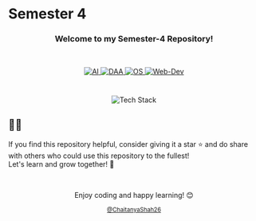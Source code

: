 # Semester 4  

<h3 align="center">Welcome to my Semester-4 Repository!</h3>

<br>
<p align="center">
    <a href="https://github.com/ChaitanyaShah26/semester-4/tree/main/AI">
    	<img src="https://custom-icon-badges.demolab.com/badge/AI-2B547E?style=for-the-badge&logo=folder" alt="AI">
    </a>
    <a href="https://github.com/ChaitanyaShah26/semester-4/tree/main/DAA">
    	<img src="https://custom-icon-badges.demolab.com/badge/DAA-2B547E?style=for-the-badge&logo=folder" alt="DAA">
	</a>
    <a href="https://github.com/ChaitanyaShah26/semester-4/tree/main/OS">
    	<img src="https://custom-icon-badges.demolab.com/badge/OS-2B547E?style=for-the-badge&logo=folder" alt="OS">
    </a>
    <a href="https://github.com/ChaitanyaShah26/semester-4/tree/main/Web-Dev">
    	<img src="https://custom-icon-badges.demolab.com/badge/Web_Dev-2B547E?style=for-the-badge&logo=folder" alt="Web-Dev">
    </a>
</p> 

#

<p align="center">
	<img src="https://go-skill-icons.vercel.app/api/icons?i=c,python,jupyter,html,css,javascript,bootstrap" alt="Tech Stack">
</p>



## 🌟🌟

If you find this repository helpful, consider giving it a star ⭐ and do share with others who could use this repository to the fullest!
<br>Let's learn and grow together! 🚀  


<br>

<p align="center">Enjoy coding and happy learning! 😊</p>
<p align="center"><small><a href="https://github.com/ChaitanyaShah26">@ChaitanyaShah26</a></small></p>
